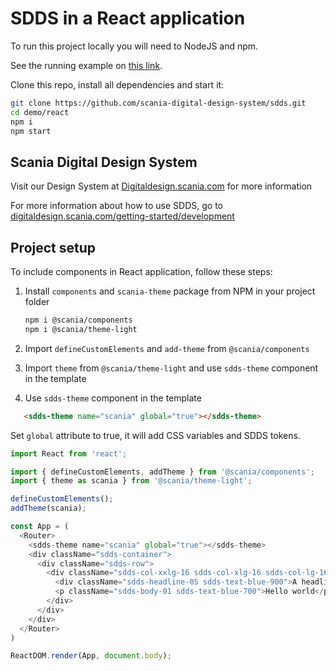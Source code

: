 # SDDS in a React application

To run this project locally you will need to NodeJS and npm.

See the running example on [this link](https://scania.github.io/corporate-ui-react/).

Clone this repo, install all dependencies and start it:
```bash
git clone https://github.com/scania-digital-design-system/sdds.git
cd demo/react
npm i
npm start
```

## Scania Digital Design System

Visit our Design System at [Digitaldesign.scania.com](https://digitaldesign.scania.com/) for more information

For more information about how to use SDDS, go to [digitaldesign.scania.com/getting-started/development](https://digitaldesign.scania.com/getting-started/development)

## Project setup

To include components in React application, follow these steps:

1. Install `components` and `scania-theme` package from NPM in your project folder

   ```bash
   npm i @scania/components
   npm i @scania/theme-light
   ```

2. Import `defineCustomElements` and `add-theme` from `@scania/components`

3. Import `theme` from `@scania/theme-light` and use `sdds-theme` component in the template

4.  Use `sdds-theme` component in the template

   ```html
      <sdds-theme name="scania" global="true"></sdds-theme>
   ```

Set `global` attribute to true, it will add CSS variables and SDDS tokens.


```js
import React from 'react';

import { defineCustomElements, addTheme } from '@scania/components';
import { theme as scania } from '@scania/theme-light'; 

defineCustomElements();
addTheme(scania);

const App = (
  <Router>
    <sdds-theme name="scania" global="true"></sdds-theme>
    <div className="sdds-container">
      <div className="sdds-row">
        <div className="sdds-col-xxlg-16 sdds-col-xlg-16 sdds-col-lg-16 sdds-col-md-8 sdds-col-sm-4">
          <div className="sdds-headline-05 sdds-text-blue-900">A headline</div>
          <p className="sdds-body-01 sdds-text-blue-700">Hello world</p>
        </div>
      </div>
    </div>
  </Router>
)

ReactDOM.render(App, document.body);

```

